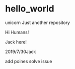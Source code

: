 # hello_world 
unicorn
Just another repository

Hi Humans!

Jack here!

2019/7/30Jack

add poines
solve issue
